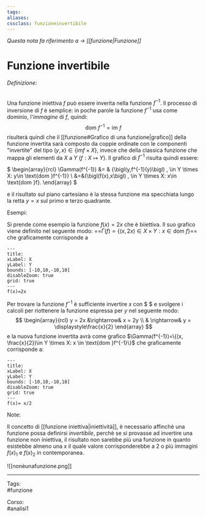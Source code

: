 ```yaml
---
tags:
aliases:
cssclass: funzioneinvertibile
---
```

_Questa nota fa riferimento a $\rightarrow$ [[funzione|Funzione]]_
# Funzione invertibile
###### Definizione:
Una funzione iniettiva $f$ può essere inverita nella funzione $f^{-1}$. Il processo di inversione di $f$ è semplice: in poche parole la funzione $f^{-1}$ usa come dominio, l'*immagine* di $f$, quindi:
$$\text{dom }f^{-1} = \text{im }f$$
risulterà quindi che il [[funzione#Grafico di una funzione|grafico]] della funzione invertita sarà composto da coppie ordinate con le  componenti "invertite" del tipo $(y,x) \in \{\text{im} f \times X\}$, invece che della classica funzione che mappa gli elementi da $X$ a $Y$ ($f:X \mapsto Y$).
Il grafico di $f^{-1}$ risulta quindi essere:

<span class="importante"> $
\begin{array}{rcl}
\Gamma(f^{-1}) &= & \{\bigl(y,f^{-1}(y)\bigl) \, \in Y \times X: y\in \text{dom }f^{-1}\}
\\
&=&\{\bigl(f(x),x\bigl) \, \in Y \times X: x\in \text{dom }f\}.
\end{array}
$ </span>

e il risultato sul piano cartesiano è la stessa funzione ma specchiata lungo la retta $y=x$ sul primo e terzo quadrante.

<span id="bigText" class="text_divisor">Esempi: 

Si prende come esempio la funzione $f(x)= 2x$ che è biiettiva.
Il suo grafico viene definito nel seguente modo: ==$\Gamma(f) = \{(x,2x)\in X \times Y:x \in \text{dom }f\}$== che graficamente corrisponde a

```functionplot
---
title: 
xLabel: X
yLabel: Y
bounds: [-10,10,-10,10]
disableZoom: true
grid: true
---
f(x)=2x
```
Per trovare la funzione $f^{-1}$ è sufficiente invertire $x$ con $ $ e svolgere i calcoli per riottenere la funzione espressa per $y$ nel seguente modo:
$$
\begin{array}{rcl}
y = 2x &\rightarrow& x = 2y
\\
& \rightarrow& y = \displaystyle\frac{x}{2}
\end{array}
$$
e la nuova funzione invertita avrà come grafico $\Gamma(f^{-1})=\{(x, \frac{x}{2})\in Y \times X: x \in \text{dom }f^{-1}\}$ che graficamente corrisponde a:


```functionplot
---
title: 
xLabel: X
yLabel: Y
bounds: [-10,10,-10,10]
disableZoom: true
grid: true
---
f(x)= x/2
```

<span id="bigText" class="text_divisor">Note:

Il concetto di [[funzione iniettiva|iniettività]], è necessario affinchè una funzione possa definirsi *invertibile*, perchè se si provasse ad invertire una funzione non iniettiva, il risultato non sarebbe più una funzione in quanto esistebbe almeno una $x$ il quale valore corrisponderebbe a 2 o più immagini $f(x)_1$ e $f(x)_2$ in contemporanea.

![[nonèunafunzione.png]]

***

Tags:  
#funzione 

Corso:  
#analisi1